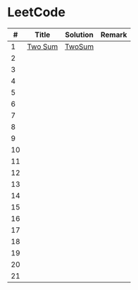 # LeetCode

|#|Title|Solution|Remark|
|---|---|---|---|
|1|[Two Sum](https://leetcode.com/problems/two-sum/)|[TwoSum](https://github.com/stonecool/LeetCode//1-100/TwoSum.c) | |
|2||||
|3||||
|4||||
|5||||
|6||||
|7||||
|8||||
|9||||
|10||||
|11||||
|12||||
|13||||
|14||||
|15||||
|16||||
|17||||
|18||||
|19||||
|20||||
|21||||
